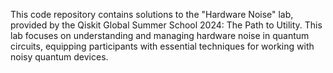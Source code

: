 This code repository contains solutions to the "Hardware Noise" lab, provided by the Qiskit Global Summer School 2024: The Path to Utility. This lab focuses on understanding and managing hardware noise in quantum circuits, equipping participants with essential techniques for working with noisy quantum devices.
